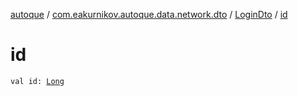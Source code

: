 [autoque](../../index.md) / [com.eakurnikov.autoque.data.network.dto](../index.md) / [LoginDto](index.md) / [id](./id.md)

# id

`val id: `[`Long`](https://kotlinlang.org/api/latest/jvm/stdlib/kotlin/-long/index.html)